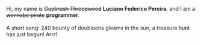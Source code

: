 Hi, my name is ~~Guybrush Threepwood~~ **Luciano Federico Pereira**, and I am a ~~wannabe pirate~~ **programmer**.<br><br>A short song: 240 bounty of doubloons gleams in the sun, a treasure hunt has just begun! Arrr!
